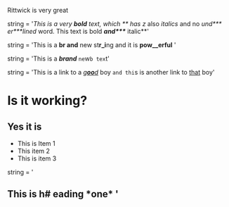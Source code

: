 Rittwick is very great

string = '**This is a very **bold** text, which ** has* z* also *italics* and no _und*** er***lined_ word. This text is bold ***and\*\*\**** italic**'


string = 'This is a **br
and** new st**r_i**ng and it is ****pow__erful**** '


string = 'This is a ***_brand_*** `ne`w`b tex`t'


string = 'This is a link to a [*g**oo**d*](rittwick) boy `and thi`s is another link to [that](rittwick) boy'

# Is it working?
## Yes it is

* This is Item 1
* This item 2
* This is item 3

string = '
## This is h# eading \***one**\* '

